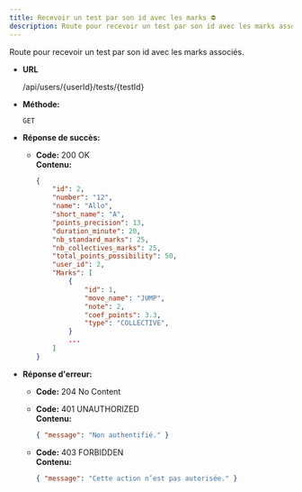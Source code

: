 ```yaml
---
title: Recevoir un test par son id avec les marks ⛔
description: Route pour recevoir un test par son id avec les marks associés
---
```


Route pour recevoir un test par son id avec les marks associés.

- **URL**

  /api/users/{userId}/tests/{testId}

- **Méthode:**

  `GET`

- **Réponse de succès:**

  - **Code:** 200 OK <br>
    **Contenu:**
    ```json
    {
        "id": 2,
        "number": "12",
        "name": "Allo",
        "short_name": "A",
        "points_precision": 13,
        "duration_minute": 20,
        "nb_standard_marks": 25,
        "nb_collectives_marks": 25,
        "total_points_possibility": 50,
        "user_id": 2,
        "Marks": [
            {
                "id": 1,
                "move_name": "JUMP",
                "note": 2,
                "coef_points": 3.3,
                "type": "COLLECTIVE",
            }
            ...
        ]
    }
    ```

- **Réponse d'erreur:**

  - **Code:** 204 No Content <br />

  - **Code:** 401 UNAUTHORIZED <br />
    **Contenu:** 
    ```json
    { "message": "Non authentifié." }
    ```

  - **Code:** 403 FORBIDDEN <br />
    **Contenu:** 
    ```json
    { "message": "Cette action n’est pas autorisée." }
    ```